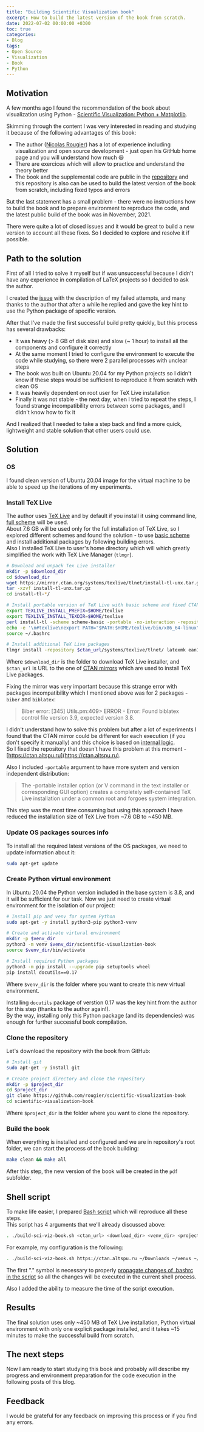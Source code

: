 ```yaml
---
title: "Building Scientific Visualization book"
excerpt: How to build the latest version of the book from scratch.
date: 2022-07-02 00:00:00 +0300
toc: true
categories:
- Blog
tags:
- Open Source
- Visualization
- Book
- Python
---
```


## Motivation
A few months ago I found the recommendation of the book about visualization using Python - [Scientific Visualization: Python + Matplotlib](https://github.com/rougier/scientific-visualization-book).  

Skimming through the content I was very interested in reading and studying it because of the following advantages of this book:
- The author ([Nicolas Rougier](https://github.com/rougier)) has a lot of experience including visualization and open source development - just open his GitHub home page and you will understand how much :smiley:
- There are exercices which will allow to practice and understand the theory better
- The book and the supplemental code are public in the [repository](https://github.com/rougier/scientific-visualization-book) and
this repository is also can be used to build the latest version of the book from scratch, including fixed typos and errors

But the last statement has a small problem - there were no instructions how to build the book and to prepare environment to reproduce the code, and the latest public build of the book was in November, 2021.  

There were quite a lot of closed issues and it would be great to build a new version to account all these fixes. So I decided to explore and resolve it if possible.

## Path to the solution
First of all I tried to solve it myself but if was unsuccessful because I didn't have any experience in compilation of LaTeX projects so I decided to ask the author.  

I created the [issue](https://github.com/rougier/scientific-visualization-book/issues/51) with the description of my failed attempts, and many thanks to the author that after a while he replied and gave the key hint to use the Python package of specific version.  

After that I've made the first successful build pretty quickly, but this process has several drawbacks:
- It was heavy (> 8 GB of disk size) and slow (~ 1 hour) to install all the components and configure it correctly
- At the same moment I tried to configure the environment to execute the code while studying, so there were 2 parallel processes with unclear steps
- The book was built on Ubuntu 20.04 for my Python projects so I didn't know if these steps would be sufficient to reproduce it from scratch with clean OS
- It was heavily dependent on root user for TeX Live installation
- Finally it was not stable - the next day, when I tried to repeat the steps, I found strange incompatibility errors between some packages, and I didn't know how to fix it  

And I realized that I needed to take a step back and find a more quick, lightweight and stable solution that other users could use.


## Solution
### OS
I found clean version of Ubuntu 20.04 image for the virtual machine to be able to speed up the iterations of my experiments.


### Install TeX Live
The author uses [TeX Live](https://tug.org/texlive/) and by default if you install it using command line, [full scheme](https://tug.org/svn/texlive/trunk/Master/tlpkg/tlpsrc/scheme-full.tlpsrc?view=markup) will be used.  
About 7.6 GB will be used only for the full installation of TeX Live, so I explored different schemes and found the solution - to use [basic scheme](https://tug.org/svn/texlive/trunk/Master/tlpkg/tlpsrc/scheme-basic.tlpsrc?view=markup) and install additional packages by following building errors.  
Also I installed TeX Live to user's home directory which will which greatly simplified the work with TeX Live Manager (`tlmgr`). 

```bash
# Download and unpack Tex Live installer
mkdir -p $download_dir
cd $download_dir
wget https://mirror.ctan.org/systems/texlive/tlnet/install-tl-unx.tar.gz
tar -xzvf install-tl-unx.tar.gz
cd install-tl-*/

# Install portable version of TeX Live with basic scheme and fixed CTAN repository
export TEXLIVE_INSTALL_PREFIX=$HOME/texlive
export TEXLIVE_INSTALL_TEXDIR=$HOME/texlive
perl install-tl -scheme scheme-basic -portable -no-interaction -repository $ctan_url/systems/texlive/tlnet/ 
echo -e '\n#texlive\nexport PATH="$PATH:$HOME/texlive/bin/x86_64-linux"\n' >> ~/.bashrc
source ~/.bashrc

# Install additional TeX Live packages
tlmgr install -repository $ctan_url/systems/texlive/tlnet/ latexmk ean13isbn ean ocr-b helvetic enumitem units emptypage biblatex quoting titlesec tocloft mdframed zref needspace biber xetex xcolor pdfpages hologo float pgf parskip fontspec microtype listings caption booktabs pdflscape
```
Where `$download_dir` is the folder to download TeX Live installer, and `$ctan_url` is URL to the one of [CTAN mirrors](https://www.ctan.org/mirrors) which are used to install TeX Live packages.   

Fixing the mirror was very important because this strange error with packages incompatibility which I mentioned above was for 2 packages - `biber` and `biblatex`:
> Biber error: [345] Utils.pm:409> ERROR - Error: Found biblatex control file version 3.9, expected version 3.8.

I didn't understand how to solve this problem but after a lot of experiments I found that the CTAN mirror could be different for each execution (if you don't specify it manually) and this choice is based on [internal logic](https://tex.stackexchange.com/questions/287166/how-does-the-tex-live-manager-pick-mirrors-if-none-is-manually-specified).  
So I fixed the repository that doesn't have this problem at this moment - [https://ctan.altspu.ru](https://ctan.altspu.ru).

Also I included `-portable` argument to have more system and version independent distribution:
> The -portable installer option (or V command in the text installer or corresponding GUI option) creates a completely self-contained TeX Live installation under a common root and forgoes system integration.

This step was the most time consuming but using this approach I have reduced the installation size of TeX Live from ~7.6 GB to ~450 MB.


### Update OS packages sources info
To install all the required latest versions of the OS packages, we need to update information about it:
```bash
sudo apt-get update
```

### Create Python virtual environment
In Ubuntu 20.04 the Python version included in the base system is 3.8, and it will be sufficient for our task. Now we just need to create virtual environment for the isolation of our project:
```bash
# Install pip and venv for system Python
sudo apt-get -y install python3-pip python3-venv

# Create and activate virtural environment
mkdir -p $venv_dir
python3 -m venv $venv_dir/scientific-visualization-book
source $venv_dir/bin/activate

# Install required Python packages
python3 -m pip install --upgrade pip setuptools wheel
pip install docutils==0.17
```
Where `$venv_dir` is the folder where you want to create this new virtual environment.

Installing `docutils` package of verstion 0.17 was the key hint from the author for this step (thanks to the author again!).   
By the way, installing only this Python package (and its dependencies) was enough for further successful book compilation.


### Clone the repository
Let's download the repository with the book from GitHub:
```bash
# Install git
sudo apt-get -y install git

# Create project directory and clone the repository
mkdir -p $project_dir
cd $project_dir
git clone https://github.com/rougier/scientific-visualization-book
cd scientific-visualization-book
```
Where `$project_dir` is the folder where you want to clone the repository.  


### Build the book
When everything is installed and configured and we are in repository's root folder, we can start the process of the book building:
```bash
make clean && make all
```
After this step, the new version of the book will be created in the `pdf` subfolder.


## Shell script
To make life easier, I prepared [Bash script](https://github.com/labdmitriy/sci-viz-book/blob/master/scripts/build_book.sh) which will reproduce all these steps.  
This script has 4 arguments that we'll already discussed above:
```bash
. ./build-sci-viz-book.sh <ctan_url> <download_dir> <venv_dir> <project_dir>
```

For example, my configuration is the following:
```bash
. ./build-sci-viz-book.sh https://ctan.altspu.ru ~/Downloads ~/venvs ~/education/sci-viz
```

The first "." symbol is necessary to properly [propagate changes of .bashrc in the script](https://askubuntu.com/a/1041348) so all the changes will be executed in the current shell process.  

Also I added the ability to measure the time of the script execution.


## Results
The final solution uses only ~450 MB of TeX Live installation, Python virtual environment with only one explicit package installed, and it takes ~15 minutes to make the successful build from scratch.


## The next steps
Now I am ready to start studying this book and probably will describe my progress and environment preparation for the code execution in the following posts of this blog.


## Feedback
I would be grateful for any feedback on improving this process or if you find any errors.
